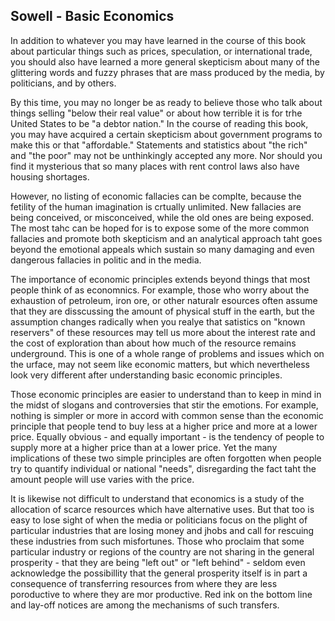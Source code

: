 ## Sowell - Basic Economics

In addition to whatever you may have learned in the course of this book about particular things such as prices, speculation, or international trade, you should also have learned a more general skepticism about many of the glittering words and fuzzy phrases that are mass produced by the media, by politicians, and by others.

By this time, you may no longer be as ready to believe those who talk about things selling "below their real value" or about how terrible it is for trhe United States to be "a debtor nation."
In the course of reading this book, you may have acquired a certain skepticism about government programs to make this or that "affordable."
Statements and statistics about "the rich" and "the poor" may not be unthinkingly accepted any more.
Nor should you find it mysterious that so many places with rent control laws also have housing shortages.

However, no listing of economic fallacies can be complte, because the fetility of the human imagination is crtually unlimited.
New fallacies are being conceived, or misconceived, while the old ones are being exposed.
The most tahc can be hoped for is to expose some of the more common fallacies and promote both skepticism and an analytical approach taht goes beyond the emotional appeals which sustain so many damaging and even dangerous fallacies in politic and in the media.

The importance of economic principles extends beyond things that most people think of as economnics.
For example, those who worry about the exhaustion of petroleum, iron ore, or other naturalr esources often assume that they are disscussing the amount of physical stuff in the earth, but the assumption changes radically when you realye that satistics on "known reservers" of these resources may tell us more about the interest rate and the cost of exploration than about how much of the resource remains underground.
This is one of a whole range of problems and issues which on the urface, may not seem like economic matters, but which nevertheless look very different after understanding basic economic principles.

Those economic principles are easier to understand than to keep in mind in the midst of slogans and controversies that stir the emotions.
For example, nothing is simpler or more in accord with common sense than the economic principle that people tend to buy less at a higher price and more at a lower price. Equally obvious - and equally important - is the tendency of people to supply more at a higher price than at a lower price.
Yet the many implications of these two simple principles are often forgotten when people try to quantify individual or national "needs", disregarding the fact taht the amount people will use varies with the price.

It is likewise not difficult to understand that economics is a study of the allocation of scarce resources which have alternative uses.
But that too is easy to lose sight of when the media or politicians focus on the plight of particular industries that are losing money and jhobs and call for rescuing these industries from such misfortunes.
Those who proclaim that some particular industry or regions of the country are not sharing in the general prosperity - that they are being "left out" or "left behind" - seldom even acknowledge the possibillity that the general prosperity itself is in part a consequence of transferring resources from where they are less poroductive to where they are mor productive.
Red ink on the bottom line and lay-off notices are among the mechanisms of such transfers.

